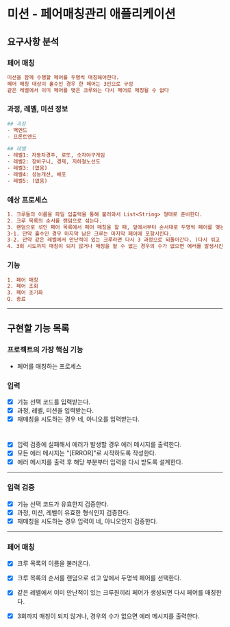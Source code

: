 # 미션 - 페어매칭관리 애플리케이션

## 요구사항 분석

### 페어 매칭
```ini
미션을 함께 수행할 페어를 두명씩 매칭해야한다.
페어 매칭 대상이 홀수인 경우 한 페어는 3인으로 구성
같은 레벨에서 이미 페어를 맺은 크루와는 다시 페어로 매칭될 수 없다
```

### 과정, 레벨, 미션 정보
```ini
## 과정
- 백엔드
- 프론트엔드

## 레벨
- 레벨1: 자동차경주, 로또, 숫자야구게임
- 레벨2: 장바구니, 경제, 지하철노선도
- 레벨3: (없음)
- 레벨4: 성능개션, 배포
- 레벨5: (없음)
```

### 예상 프로세스

```ini
1. 크루들의 이름을 파일 입출력을 통해 불러와서 List<String> 형태로 준비한다.
2. 크루 목록의 순서를 랜덤으로 섞는다.
3. 랜덤으로 섞인 페어 목록에서 페어 매칭을 할 때, 앞에서부터 순서대로 두명씩 페어를 맺는다.
3-1. 만약 홀수인 경우 마지막 남은 크루는 마지막 페어에 포함시킨다.
3-2. 만약 같은 레벨에서 만난적이 있는 크루라면 다시 3 과정으로 되돌아간다. (다시 섞고 매칭시도)
4. 3회 시도까지 매칭이 되지 않거나 매칭을 할 수 없는 경우의 수가 없으면 에러를 발생시킨다.
```

### 기능
```ini
1. 페어 매칭
2. 페어 조회
3. 페어 초기화
Q. 종료
```

---

## 구현할 기능 목록

### 프로젝트의 가장 핵심 기능

- 페어를 매칭하는 프로세스

### 입력

- [X] 기능 선택 코드를 입력받는다.
- [X] 과정, 레벨, 미션을 입력받는다.
- [X] 재매칭을 시도하는 경우 네, 아니오를 입력받는다.

#

- [X] 입력 검증에 실패해서 에러가 발생할 경우 에러 메시지를 출력한다.
- [X] 모든 에러 메시지는 "[ERROR]"로 시작하도록 작성한다.
- [X] 에러 메시지를 출력 후 해당 부분부터 입력을 다시 받도록 설계한다.

---

### 입력 검증

- [X] 기능 선택 코드가 유효한지 검증한다.
- [X] 과정, 미션, 레벨이 유효한 형식인지 검증한다.
- [X] 재매칭을 시도하는 경우 입력이 네, 아니오인지 검증한다.

---

### 페어 매칭

- [X] 크루 목록의 이름을 불러온다.
- [X] 크루 목록의 순서를 랜덤으로 섞고 앞에서 두명씩 페어를 선택한다.
- [X] 같은 레벨에서 이미 만난적이 있는 크루원끼리 페어가 생성되면 다시 페어를 매칭한다.
- [X] 3회까지 매칭이 되지 않거나, 경우의 수가 없으면 에러 메시지를 출력한다.

